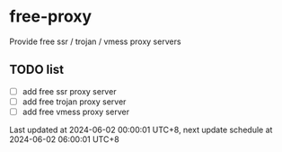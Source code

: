
# free-proxy
Provide free ssr / trojan / vmess proxy servers


## TODO list
- [ ] add free ssr proxy server
- [ ] add free trojan proxy server
- [ ] add free vmess proxy server

Last updated at 2024-06-02 00:00:01 UTC+8, next update schedule at 2024-06-02 06:00:01 UTC+8

